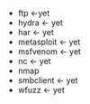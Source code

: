 - ftp <-yet
- hydra <- yet
- har <- yet
- metasploit <- yet
- msfvenom <- yet
- nc <- yet
- nmap
- smbclient <- yet
- wfuzz <- yet
